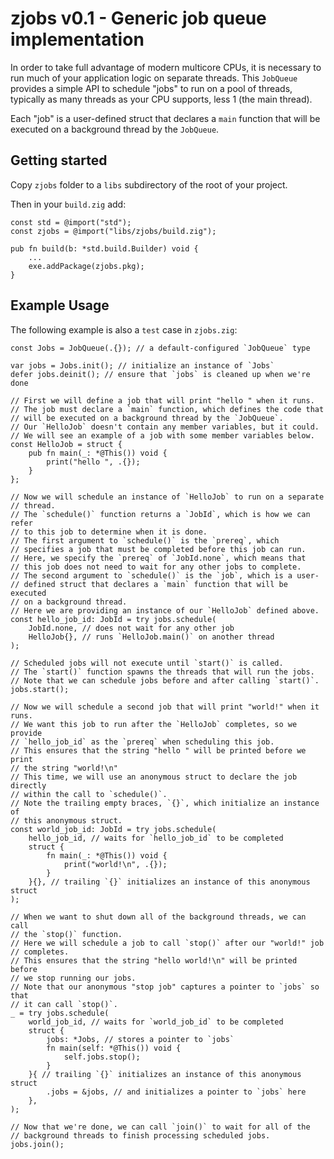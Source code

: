 # zjobs v0.1 - Generic job queue implementation

In order to take full advantage of modern multicore CPUs, it is necessary to
run much of your application logic on separate threads.  This `JobQueue`
provides a simple API to schedule "jobs" to run on a pool of threads, typically
as many threads as your CPU supports, less 1 (the main thread).

Each "job" is a user-defined struct that declares a `main` function that will
be executed on a background thread by the `JobQueue`.

## Getting started

Copy `zjobs` folder to a `libs` subdirectory of the root of your project.

Then in your `build.zig` add:

```zig
const std = @import("std");
const zjobs = @import("libs/zjobs/build.zig");

pub fn build(b: *std.build.Builder) void {
    ...
    exe.addPackage(zjobs.pkg);
}
```

## Example Usage

The following example is also a `test` case in `zjobs.zig`:

```zig
const Jobs = JobQueue(.{}); // a default-configured `JobQueue` type

var jobs = Jobs.init(); // initialize an instance of `Jobs`
defer jobs.deinit(); // ensure that `jobs` is cleaned up when we're done

// First we will define a job that will print "hello " when it runs.
// The job must declare a `main` function, which defines the code that
// will be executed on a background thread by the `JobQueue`.
// Our `HelloJob` doesn't contain any member variables, but it could.
// We will see an example of a job with some member variables below.
const HelloJob = struct {
    pub fn main(_: *@This()) void {
        print("hello ", .{});
    }
};

// Now we will schedule an instance of `HelloJob` to run on a separate
// thread.
// The `schedule()` function returns a `JobId`, which is how we can refer
// to this job to determine when it is done.
// The first argument to `schedule()` is the `prereq`, which
// specifies a job that must be completed before this job can run.
// Here, we specify the `prereq` of `JobId.none`, which means that
// this job does not need to wait for any other jobs to complete.
// The second argument to `schedule()` is the `job`, which is a user-
// defined struct that declares a `main` function that will be executed
// on a background thread.
// Here we are providing an instance of our `HelloJob` defined above.
const hello_job_id: JobId = try jobs.schedule(
    JobId.none, // does not wait for any other job
    HelloJob{}, // runs `HelloJob.main()` on another thread
);

// Scheduled jobs will not execute until `start()` is called.
// The `start()` function spawns the threads that will run the jobs.
// Note that we can schedule jobs before and after calling `start()`.
jobs.start();

// Now we will schedule a second job that will print "world!" when it runs.
// We want this job to run after the `HelloJob` completes, so we provide
// `hello_job_id` as the `prereq` when scheduling this job.
// This ensures that the string "hello " will be printed before we print
// the string "world!\n"
// This time, we will use an anonymous struct to declare the job directly
// within the call to `schedule()`.
// Note the trailing empty braces, `{}`, which initialize an instance of
// this anonymous struct.
const world_job_id: JobId = try jobs.schedule(
    hello_job_id, // waits for `hello_job_id` to be completed
    struct {
        fn main(_: *@This()) void {
            print("world!\n", .{});
        }
    }{}, // trailing `{}` initializes an instance of this anonymous struct
);

// When we want to shut down all of the background threads, we can call
// the `stop()` function.
// Here we will schedule a job to call `stop()` after our "world!" job
// completes.
// This ensures that the string "hello world!\n" will be printed before
// we stop running our jobs.
// Note that our anonymous "stop job" captures a pointer to `jobs` so that
// it can call `stop()`.
_ = try jobs.schedule(
    world_job_id, // waits for `world_job_id` to be completed
    struct {
        jobs: *Jobs, // stores a pointer to `jobs`
        fn main(self: *@This()) void {
            self.jobs.stop();
        }
    }{ // trailing `{}` initializes an instance of this anonymous struct
        .jobs = &jobs, // and initializes a pointer to `jobs` here
    },
);

// Now that we're done, we can call `join()` to wait for all of the
// background threads to finish processing scheduled jobs.
jobs.join();
```
